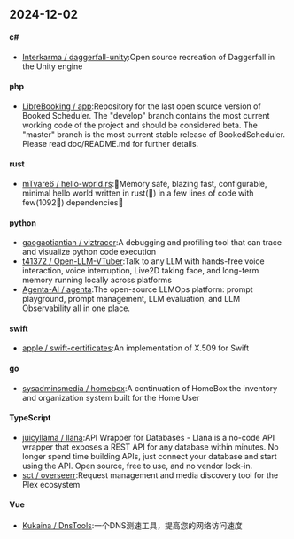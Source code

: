 ## 2024-12-02
#### c#
* [Interkarma / daggerfall-unity](https://github.com/Interkarma/daggerfall-unity):Open source recreation of Daggerfall in the Unity engine
#### php
* [LibreBooking / app](https://github.com/LibreBooking/app):Repository for the last open source version of Booked Scheduler. The "develop" branch contains the most current working code of the project and should be considered beta. The "master" branch is the most current stable release of BookedScheduler. Please read doc/README.md for further details.
#### rust
* [mTvare6 / hello-world.rs](https://github.com/mTvare6/hello-world.rs):🚀Memory safe, blazing fast, configurable, minimal hello world written in rust(🚀) in a few lines of code with few(1092🚀) dependencies🚀
#### python
* [gaogaotiantian / viztracer](https://github.com/gaogaotiantian/viztracer):A debugging and profiling tool that can trace and visualize python code execution
* [t41372 / Open-LLM-VTuber](https://github.com/t41372/Open-LLM-VTuber):Talk to any LLM with hands-free voice interaction, voice interruption, Live2D taking face, and long-term memory running locally across platforms
* [Agenta-AI / agenta](https://github.com/Agenta-AI/agenta):The open-source LLMOps platform: prompt playground, prompt management, LLM evaluation, and LLM Observability all in one place.
#### swift
* [apple / swift-certificates](https://github.com/apple/swift-certificates):An implementation of X.509 for Swift
#### go
* [sysadminsmedia / homebox](https://github.com/sysadminsmedia/homebox):A continuation of HomeBox the inventory and organization system built for the Home User
#### TypeScript
* [juicyllama / llana](https://github.com/juicyllama/llana):API Wrapper for Databases - Llana is a no-code API wrapper that exposes a REST API for any database within minutes. No longer spend time building APIs, just connect your database and start using the API. Open source, free to use, and no vendor lock-in.
* [sct / overseerr](https://github.com/sct/overseerr):Request management and media discovery tool for the Plex ecosystem
#### Vue
* [Kukaina / DnsTools](https://github.com/Kukaina/DnsTools):一个DNS测速工具，提高您的网络访问速度
